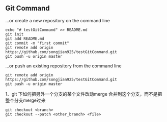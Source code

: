 ## Git Command
…or create a new repository on the command line
```linux
echo "# testGitCommand" >> README.md
git init
git add README.md
git commit -m "first commit"
git remote add origin https://github.com/songjian925/testGitCommand.git
git push -u origin master
```
…or push an existing repository from the command line
```linux
git remote add origin https://github.com/songjian925/testGitCommand.git
git push -u origin master
```
1、git 下如何把另外一个分支的某个文件改动merge 合并到这个分支，而不是把整个分支merge过来
```
git checkout <branch>
git checkout --patch <other_branch> <file>
```
